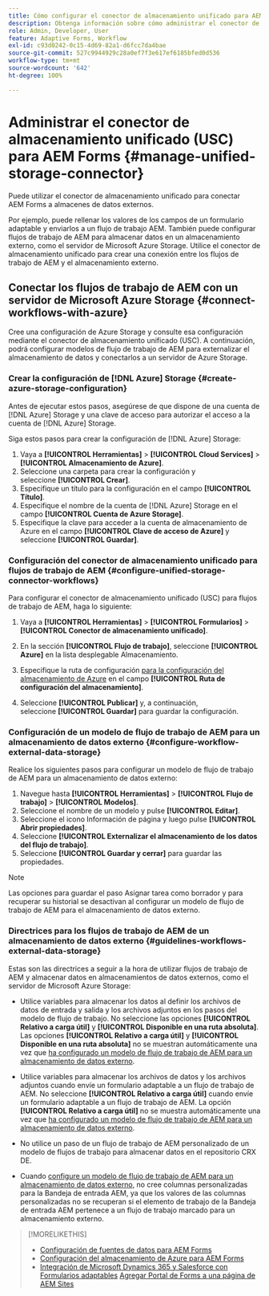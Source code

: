 ```yaml
---
title: Cómo configurar el conector de almacenamiento unificado para AEM Forms
description: Obtenga información sobre cómo administrar el conector de almacenamiento unificado para AEM Forms. Utilice el conector de almacenamiento unificado para conectar AEM Forms a almacenes de datos externos.
role: Admin, Developer, User
feature: Adaptive Forms, Workflow
exl-id: c93d0242-0c15-4d69-82a1-d6fcc7da4bae
source-git-commit: 527c9944929c28a0ef7f3e617ef6185bfed0d536
workflow-type: tm+mt
source-wordcount: '642'
ht-degree: 100%

---
```


# Administrar el conector de almacenamiento unificado (USC) para AEM Forms {#manage-unified-storage-connector}

Puede utilizar el conector de almacenamiento unificado para conectar AEM Forms a almacenes de datos externos.

Por ejemplo, puede rellenar los valores de los campos de un formulario adaptable y enviarlos a un flujo de trabajo AEM. También puede configurar flujos de trabajo de AEM para almacenar datos en un almacenamiento externo, como el servidor de Microsoft Azure Storage. Utilice el conector de almacenamiento unificado para crear una conexión entre los flujos de trabajo de AEM y el almacenamiento externo.

## Conectar los flujos de trabajo de AEM con un servidor de Microsoft Azure Storage {#connect-workflows-with-azure}

Cree una configuración de Azure Storage y consulte esa configuración mediante el conector de almacenamiento unificado (USC). A continuación, podrá configurar modelos de flujo de trabajo de AEM para externalizar el almacenamiento de datos y conectarlos a un servidor de Azure Storage.

### Crear la configuración de [!DNL Azure] Storage {#create-azure-storage-configuration}

Antes de ejecutar estos pasos, asegúrese de que dispone de una cuenta de [!DNL Azure] Storage y una clave de acceso para autorizar el acceso a la cuenta de [!DNL Azure] Storage.

Siga estos pasos para crear la configuración de [!DNL Azure] Storage:

1. Vaya a **[!UICONTROL Herramientas]** > **[!UICONTROL Cloud Services]** > **[!UICONTROL Almacenamiento de Azure]**.
1. Seleccione una carpeta para crear la configuración y seleccione **[!UICONTROL Crear]**.
1. Especifique un título para la configuración en el campo **[!UICONTROL Título]**.
1. Especifique el nombre de la cuenta de [!DNL Azure] Storage en el campo **[!UICONTROL Cuenta de Azure Storage]**.
1. Especifique la clave para acceder a la cuenta de almacenamiento de Azure en el campo **[!UICONTROL Clave de acceso de Azure]** y seleccione **[!UICONTROL Guardar]**.

### Configuración del conector de almacenamiento unificado para flujos de trabajo de AEM {#configure-unified-storage-connector-workflows}

Para configurar el conector de almacenamiento unificado (USC) para flujos de trabajo de AEM, haga lo siguiente:

1. Vaya a **[!UICONTROL Herramientas]** > **[!UICONTROL Formularios]** > **[!UICONTROL Conector de almacenamiento unificado]**.

1. En la sección **[!UICONTROL Flujo de trabajo]**, seleccione **[!UICONTROL Azure]** en la lista desplegable Almacenamiento.
1. Especifique la ruta de configuración [para la configuración del almacenamiento de Azure](#create-azure-storage-configuration) en el campo **[!UICONTROL Ruta de configuración del almacenamiento]**.
1. Seleccione **[!UICONTROL Publicar]** y, a continuación, seleccione **[!UICONTROL Guardar]** para guardar la configuración.

### Configuración de un modelo de flujo de trabajo de AEM para un almacenamiento de datos externo {#configure-workflow-external-data-storage}

Realice los siguientes pasos para configurar un modelo de flujo de trabajo de AEM para un almacenamiento de datos externo:

1. Navegue hasta **[!UICONTROL Herramientas]** > **[!UICONTROL Flujo de trabajo]** > **[!UICONTROL Modelos]**.
1. Seleccione el nombre de un modelo y pulse **[!UICONTROL Editar]**.
1. Seleccione el icono Información de página y luego pulse **[!UICONTROL Abrir propiedades]**.
1. Seleccione **[!UICONTROL Externalizar el almacenamiento de los datos del flujo de trabajo]**.
1. Seleccione **[!UICONTROL Guardar y cerrar]** para guardar las propiedades.

>[!NOTE]
>
>Las opciones para guardar el paso Asignar tarea como borrador y para recuperar su historial se desactivan al configurar un modelo de flujo de trabajo de AEM para el almacenamiento de datos externo.

### Directrices para los flujos de trabajo de AEM de un almacenamiento de datos externo {#guidelines-workflows-external-data-storage}

Estas son las directrices a seguir a la hora de utilizar flujos de trabajo de AEM y almacenar datos en almacenamientos de datos externos, como el servidor de Microsoft Azure Storage:

* Utilice variables para almacenar los datos al definir los archivos de datos de entrada y salida y los archivos adjuntos en los pasos del modelo de flujo de trabajo. No seleccione las opciones **[!UICONTROL Relativo a carga útil]** y **[!UICONTROL Disponible en una ruta absoluta]**. Las opciones **[!UICONTROL Relativo a carga útil]** y **[!UICONTROL Disponible en una ruta absoluta]** no se muestran automáticamente una vez que [ha configurado un modelo de flujo de trabajo de AEM para un almacenamiento de datos externo](#configure-workflow-external-data-storage).

* Utilice variables para almacenar los archivos de datos y los archivos adjuntos cuando envíe un formulario adaptable a un flujo de trabajo de AEM. No seleccione **[!UICONTROL Relativo a carga útil]** cuando envíe un formulario adaptable a un flujo de trabajo de AEM. La opción **[!UICONTROL Relativo a carga útil]** no se muestra automáticamente una vez que [ha configurado un modelo de flujo de trabajo de AEM para un almacenamiento de datos externo](#configure-workflow-external-data-storage).

* No utilice un paso de un flujo de trabajo de AEM personalizado de un modelo de flujos de trabajo para almacenar datos en el repositorio CRX DE.

* Cuando [configure un modelo de flujo de trabajo de AEM para un almacenamiento de datos externo](#configure-workflow-external-data-storage), no cree columnas personalizadas para la Bandeja de entrada AEM, ya que los valores de las columnas personalizadas no se recuperan si el elemento de trabajo de la Bandeja de entrada AEM pertenece a un flujo de trabajo marcado para un almacenamiento externo.

>[!MORELIKETHIS]
>
>* [Configuración de fuentes de datos para AEM Forms](/help/forms/configure-data-sources.md)
>* [Configuración del almacenamiento de Azure para AEM Forms](/help/forms/configure-azure-storage.md)
>* [Integración de Microsoft Dynamics 365 y Salesforce con Formularios adaptables](/help/forms/configure-msdynamics-salesforce.md)
>  [Agregar Portal de Forms a una página de AEM Sites](/help/forms/configure-forms-portal.md)
